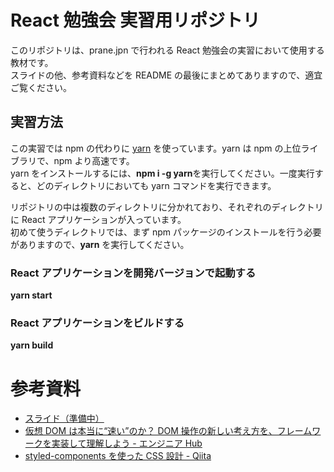 # React 勉強会 実習用リポジトリ

このリポジトリは、prane.jpn で行われる React 勉強会の実習において使用する教材です。  
スライドの他、参考資料などを README の最後にまとめてありますので、適宜ご覧ください。

## 実習方法

この実習では npm の代わりに [yarn](https://classic.yarnpkg.com/ja/) を使っています。yarn は npm の上位ライブラリで、npm より高速です。  
yarn をインストールするには、**npm i -g yarn**を実行してください。一度実行すると、どのディレクトリにおいても yarn コマンドを実行できます。

リポジトリの中は複数のディレクトリに分かれており、それぞれのディレクトリに React アプリケーションが入っています。  
初めて使うディレクトリでは、まず npm パッケージのインストールを行う必要がありますので、**yarn** を実行してください。

### React アプリケーションを開発バージョンで起動する

**yarn start**

### React アプリケーションをビルドする

**yarn build**

# 参考資料

- [スライド（準備中）](#)
- [仮想 DOM は本当に“速い”のか？ DOM 操作の新しい考え方を、フレームワークを実装して理解しよう - エンジニア Hub](https://employment.en-japan.com/engineerhub/entry/2020/02/18/103000)
- [styled-components を使った CSS 設計 - Qiita](https://qiita.com/taneba/items/4547830b461d11a69a20)
